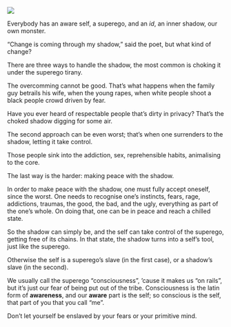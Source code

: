 ![](//cacilhas.info/img/heaven-hell.jpg)

Everybody has an aware self, a superego, and an _id_, an inner shadow, our own monster.

“Change is coming through my shadow,” said the poet, but what kind of change?

There are three ways to handle the shadow, the most common is choking it under the superego tirany.

The overcomming cannot be good. That’s what happens when the family guy betrails his wife, when the young rapes, when white people shoot a black people crowd driven by fear.

Have you ever heard of respectable people that’s dirty in privacy? That’s the choked shadow digging for some air.

The second approach can be even worst; that’s when one surrenders to the shadow, letting it take control.

Those people sink into the addiction, sex, reprehensible habits, animalising to the core.

The last way is the harder: making peace with the shadow.

In order to make peace with the shadow, one must fully accept oneself, since the worst. One needs to recognise one’s instincts, fears, rage, addictions, traumas, the good, the bad, and the ugly, everything as part of the one’s whole. On doing that, one can be in peace and reach a chilled state.

So the shadow can simply be, and the self can take control of the superego, getting free of its chains. In that state, the shadow turns into a self’s tool, just like the superego.

Otherwise the self is a superego’s slave (in the first case), or a shadow’s slave (in the second).

We usually call the superego “consciousness”, ’cause it makes us “on rails”, but it’s just our fear of being put out of the tribe. Consciousness is the latin form of **awareness**, and our **aware** part is the self; so conscious is the self, that part of you that you call “me”.

Don’t let yourself be enslaved by your fears or your primitive mind.